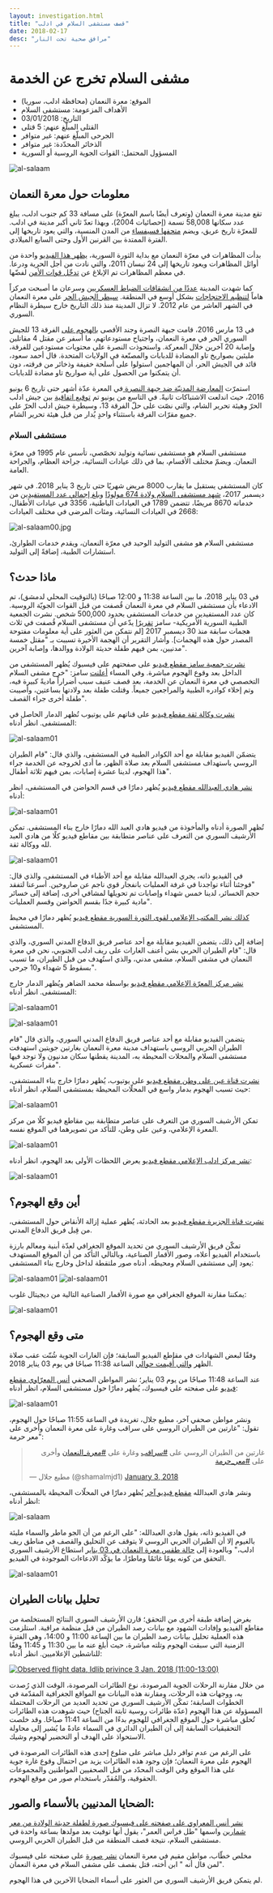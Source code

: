 ```yaml
---
layout: investigation.html
title: "قصف مستشفى السلام في ادلب"
date: 2018-02-17
desc: "مرافق صحية تحت النار"
---
```


# مشفى السلام تخرج عن الخدمة

- الموقع: معرة النعمان (محافظة ادلب، سوريا)
- الأهداف المزعومة: مستشفى السلام
- التاريخ: 03/01/2018
- القتلى المبلّغ عنهم: 5 قتلى
- الجرحى المبلّغ عنهم: غير متوافر
- الذخائر المحدّدة: غير متوافر
- المسؤول المحتمل: القوات الجوية الروسية أو السورية

![al-salaam](/assets/al-salaam09.jpg)

## معلومات حول معرة النعمان

تقع مدينة معرة النعمان (وتعرف أيضًا باسم المعرّة) على مسافة 33 كم جنوب ادلب، يبلغ عدد سكانها 58,008 نسمة (إحصائيات 2004)، وبهذا تعدّ ثاني أكبر مدينة في ادلب. للمعرّة تاريخ عريق، ويضم  [متحفها فسيفساء](http://www.esyria.sy/eidleb/index.php?p=stories&category=ruins&filename=200801071848011) من المدن المنسية، والتي يعود تاريخها إلى الفترة الممتدة بين القرنين الأول وحتى السابع الميلادي.

بدأت المظاهرات في معرّة النعمان مع بداية الثورة السورية،  [يظهر هذا الفيديو](https://www.youtube.com/watch?v=ptgRwJ0tGq8) واحدة من أوائل المظاهرات ويعود تاريخها إلى 24 نيسان 2011،  والتي نادت من أجل الحرية ودرعا. في معظم المظاهرات تم الإبلاغ عن  [تدخّل قوات الأمن](https://www.youtube.com/watch?v=Z_8a7FlJMAU) لفضّها.

كما شهدت المدينة [عددًا من انشقاقات الضباط العسكريين](https://www.youtube.com/watch?v=sp29oYjAGRQ) وسرعان ما أصبحت مركزاً هاماً [لتنظيم الاحتجاجات](https://www.youtube.com/watch?v=uxRnTy3-UCk) بشكل أوسع في المنطقة.  [سيطر الجيش الحر](https://www.youtube.com/watch?v=5aralZ54lXs) على معرة النعمان في الشهر العاشر من عام 2012. لا تزال المدينة منذ ذلك التاريخ خارج سيطرة النظام السوري.

في 13 مارس 2016، قامت جبهة النصرة وجند الأقصى [بالهجوم على](https://apnews.com/5eefe3dd4c2045c3b2277fcb8276bda9) الفرقة 13 للجيش السوري الحر في معرة النعمان، واجتياح مستودعاتهم، ما أسفر عن مقتل 4 مقاتلين وإصابة 20 آخرين خلال المعركة. واستحوذت النصرة على محتويات مستودعين للفرقة، مليئين بصواريخ تاو المضادة للدبابات والمصنّعة في الولايات المتحدة.  قال أحمد سعود، قائد في الجيش الحر، أن المهاجمين استولوا على أسلحة خفيفة وذخائر من فرقته، دون أن يتمكنوا من الحصول على أية صواريخ تاو مضادة للدبابات.

استمرّت [المعارضة المدنيّة ضد جبهة النصرة ](http://stepagency-sy.net/archives/94904) في المعرة عدّة أشهر حتى تاريخ 6 يونيو 2016، حيث اندلعت الاشتباكات ثانيةً. في التاسع من يونيو تم  [توقيع اتفاقية](https://twitter.com/jenanmoussa/status/873483701140811776) بين جيش ادلب الحرّ وهيئة تحرير الشام، والتي نصّت على حلّ الفرقة 13، وسيطرة جيش ادلب الحرّ على جميع مقرّات الفرقة باستثناء واحدٍ يُدار من قبل هيئة تحرير الشام.

### مستشفى السلام

مستشفى السلام هو مستشفى نسائية وتوليد تخصّصي، تأسس عام 1995 في معرّة النعمان. ويضمّ مختلف الأقسام، بما في ذلك عيادات النسائية،  جراحة العظام، والجراحة العامة.

كان المستشفى يستقبل ما يقارب 8000 مريض شهريًا حتى تاريخ 3 يناير 2018. في شهر ديسمبر 2017، [شهد مستشفى السلام ولادة 674 مولودًا](https://www.sams-usa.net/press_release/maternity-hospital-maarat-al-numan-city-destroyed-following-three-attacks-four-days/) و[بلغ إجمالي عدد المستفيدين](https://www.facebook.com/alsalam.Hospital2/photos/a.390735564429659.1073741860.182840021885882/870621066441104/?type=3) من خدماته 8670 مريضًا، تتضمن 1789 في العيادات الباطنية، 3356 في عيادات الأطفال، 2668 في العيادات النسائية،  ومئات المرضى في مختلف العيادات:

![al-salaam00.jpg](/assets/al-salaam00.jpg)

مستشفى السلام هو مشفى التوليد الوحيد في معرّة النعمان، ويقدم خدمات الطوارئ، استشارات الطبية، إضافةً إلى التوليد.

## ماذا حدث؟

في 03 يناير 2018، ما بين الساعة 11:38 و 12:00 صباحًا (بالتوقيت المحلي لدمشق)، تم الادعاء بأن مستشفى السلام في معرة النعمان قُصفت من قبل القوات الجويّة الروسية. كان عدد المستفيدين من خدمات المستشفى بحدود 500,000 شخص. نشرت الجمعية الطبية السورية الأمريكية- سامز [تقريرًا](https://www.sams-usa.net/press_release/maternity-hospital-maarat-al-numan-city-destroyed-following-three-attacks-four-days/) يدّعي أن مستشفى السلام قُصفت في ثلاث هجمات سابقة منذ 30 ديسمبر 2017 [لم نتمكن من العثور على أية معلومات مفتوحة المصدر حول هذه الهجمات]. وأشار التقرير أن الهجمة الأخيرة تسببت بـ "مقتل خمسة مدنيين، بمن فيهم طفلة حديثة الولادة ووالدها، وإصابة آخرين".

[نشرت جمعية سامز مقطع فيديو](https://www.facebook.com/sams.arabic/videos/1209630115836875/) على صفحتهم على فيسبوك يُظهر المستشفى من الداخل بعد وقوع الهجوم مباشرة.  وفي المساء [أعلنت](https://www.facebook.com/sams.arabic/videos/1209757322490821/) سامز: "خرج مشفى السلام التخصصي في معرة النعمان عن الخدمة، بعد قصف عنيف سبب أضراراً ماديةً كبيرة فيه، وتم إخلاء كوادره الطبية والمراجعين جميعاً. وقتلت طفلة بعد ولادتها بساعتين، وأصيبت طفلة أخرى جراء القصف".

[نشرت وكالة ثقة مقطع فيديو](https://www.youtube.com/watch?v=kKJi6vdRAmM) على قناتهم على يوتيوب تُظهر الدمار الحاصل في المستشفى. انظر أدناه:

![al-salaam01](/assets/al-salaam01.png)

يتضمّن الفيديو مقابلة مع أحد الكوادر الطبية في المستشفى، والذي قال: "قام الطيران الروسي باستهداف مستشفى السلام بعد صلاة الظهر، ما أدى لخروجه عن الخدمة جراء هذا الهجوم، لدينا عشرة إصابات، بمن فيهم ثلاثة أطفال".

[نشر هادي العبدالله مقطع فيديو](https://www.youtube.com/watch?v=Y6LrgHofQB4) يُظهر دمارًا في قسم الحواضن في المستشفى، انظر أدناه:

![al-salaam01](/assets/al-salaam02.png)

تُظهر الصورة أدناه والمأخوذة من فيديو هادي العبد الله دمارًا خارج بناء المستشفى. تمكن الأرشيف السوري من التعرف على عناصر متطابقة بين مقاطع فيديو كلًا من هادي العبد لله ووكالة ثقة.

![al-salaam01](/assets/al-salaam11.jpg)

في الفيديو ذاته، يجري العبدالله مقابلة مع أحد الأطباء في المستشفى، والذي قال: "فوجئنا أثناء تواجدنا في غرفة العمليات بانفجار قوي ناجم عن صاروخين. أسرعنا لتفقد حجم الخسائر، لدينا خمس شهداء وإصابات تم تحويلها لمشافي أخرى، إضافة إلى خسائر مادية كبيرة جدًا بقسم الحواضن وقسم العمليات".

[كذلك نشر المكتب الإعلامي لقوى الثورة السورية مقطع فيديو](https://www.youtube.com/watch?v=RH0g4bxbbAQ) يُظهر دمارًا في محيط المستشفى.

إضافة إلى ذلك، يتضمن الفيديو مقابلة مع أحد عناصر فريق الدفاع المدني السوري، والذي قال: "قام الطيران الحربي بشن أعنف الغارات على ريف ادلب الجنوبي، نحن في معرة النعمان في مشفى السلام، مشفى مدني،  والذي استُهدف من قبل الطيران، ما تسبب بسقوط 5 شهداء و10 جرحى".

[نشر مركز المعرّة الإعلامي مقطع فيديو](https://www.youtube.com/watch?v=sVU982I06rY) بواسطة محمد الضاهر ويُظهر الدمار خارج المستشفى. انظر أدناه:

![al-salaam01](/assets/al-salaam04.jpg)

![al-salaam01](/assets/al-salaam05.png)

يتضمن الفيديو مقابلة مع أحد عناصر فريق الدفاع المدني السوري، والذي قال "قام الطيران الحربي الروسي باستهداف مدينة معرة النعمان بغارتين جويتين استهدفت مستشفى السلام والمحلات المحيطة به، المدينة يقطنها سكان مدنيون ولا توجد فيها مقرات عسكرية".

[نشرت قناة عين على وطن مقطع فيديو](https://www.youtube.com/watch?v=9l9hy36AbZo) على يوتيوب، يُظهر دمارًا خارج بناء المستشفى، حيث تسبب الهجوم بدمار واسع في المحلّات المحيطة بمستشفى السلام، انظر أدناه:

![al-salaam01](/assets/outside01.jpg)

تمكن الأرشيف السوري من التعرف على عناصر متطابقة بين مقاطع فيديو كلًا من مركز المعرة الإعلامي، وعين على وطن، للتأكد من تصويرهما في الموقع نفسه.

![al-salaam01](/assets/al-salaam12.jpg)

[نشر مركز ادلب الإعلامي مقطع فيديو](https://www.youtube.com/watch?v=Ht_bbjEXEUg) يعرض اللحظات الأولى بعد الهجوم، انظر أدناه:

![al-salaam01](/assets/outside07.png)

## أين وقع الهجوم؟

[نشرت قناة الجزيرة مقطع فيديو](https://www.youtube.com/watch?v=J1NBfJU5r7M) بعد الحادثة، يُظهر عملية إزالة الأنقاض حول المستشفى، من قِبل فريق الدفاع المدني.

تمكّن فريق الأرشيف السوري من تحديد الموقع الجغرافي لعدّة أبنية ومعالم بارزة  باستخدام الفيديو أعلاه، وصور الأقمار الصناعية، وبالتالي التأكد من أن الموقع المستهدف يعود إلى مستشفى السلام ومحيطه. أدناه صور ملتقطة لداخل وخارج بناء المستشفى:

![al-salaam01](/assets/B.png)
![al-salaam01](/assets/A.png)

يمكننا مقارنة الموقع الجغرافي مع صورة الأقمار الصناعية التالية من ديجيتال غلوب:

![al-salaam01](/assets/BB2.png)

## متى وقع الهجوم؟

وفقًا لبعض الشهادات في مقاطع الفيديو السابقة؛ فإن الغارات الجوية شُنّت عقب صلاة الظهر [والتي أُقيمت حوالي](https://timesprayer.today/6045-month01-year2018-%D8%AC%D8%AF%D9%88%D9%84-%D9%85%D9%88%D8%A7%D9%82%D9%8A%D8%AA-%D8%A7%D9%84%D8%B5%D9%84%D8%A7%D8%A9-%D8%B4%D9%87%D8%B1-%D9%8A%D9%86%D8%A7%D9%8A%D8%B1-%D9%85%D8%B9%D8%B1%D8%A9-%D8%A7%D9%84%D9%86%D8%B9%D9%85%D8%A7%D9%86.html) الساعة 11:38 صباحًا في يوم 03 يناير 2018.

عند الساعة 11:48 صباحًا من يوم 03 يناير؛ نشر المواطن الصحفي [أنس المعرّاوي مقطع فيديو](https://www.facebook.com/100010399271536/videos/543910859298885/) على صفحته على فيسبوك، يُظهر دمارًا حول مستشفى السلام، انظر أدناه:

![al-salaam01](/assets/anas-alsalam.jpg)

ونشر مواطن صحفي آخر، مطيع جلال، تغريدة في الساعة 11:55 صباحًا حول الهجوم، تقول: "غارتين من الطيران الروسي على سراقب وغارة على معرة النعمان وأخرى على معر حرمة":


<blockquote class="twitter-tweet" data-lang="en"><p lang="ar" dir="rtl">غارتين من الطيران الروسي على <a href="https://twitter.com/hashtag/%D8%B3%D8%B1%D8%A7%D9%82%D8%A8?src=hash&amp;ref_src=twsrc%5Etfw">#سراقب</a> وغارة على <a href="https://twitter.com/hashtag/%D9%85%D8%B9%D8%B1%D8%A9_%D8%A7%D9%84%D9%86%D8%B9%D9%85%D8%A7%D9%86?src=hash&amp;ref_src=twsrc%5Etfw">#معرة_النعمان</a> وأخرى على <a href="https://twitter.com/hashtag/%D9%85%D8%B9%D8%B1_%D8%AD%D8%B1%D9%85%D8%A9?src=hash&amp;ref_src=twsrc%5Etfw">#معر_حرمة</a></p>&mdash; مطيع جلال (@shamalmjd1) <a href="https://twitter.com/shamalmjd1/status/948492991605411840?ref_src=twsrc%5Etfw">January 3, 2018</a></blockquote>

ونشر هادي العبدالله  [مقطع فيديو آخر](https://www.youtube.com/watch?v=5LIEMU7tMIQ) يُظهر دمارًا في المحلّات المحيطة بالمستشفى، انظر أدناه:

![al-salaam](/assets/al-salaam10.jpg)

في الفيديو ذاته، يقول هادي العبدالله: "على الرغم من أن الجو ماطر والسماء مليئة بالغيوم إلا أن الطيران الحربي الروسي لا يتوقف عن التحليق والقصف في مناطق ريف ادلب،" وبالعودة إلى  [حالة طقس معرة النعمان في 03 يناير](https://weather.com/en-GB/weather/monthly/l/SYXX0099:1:SY) استطاع الأرشيف السوري التحقق من كونه يومًا غائمًا وماطرًا، ما يؤكّد الادعاءات الموجودة في الفيديو.

![al-salaam01](/assets/al-salaam13.jpg)

## تحليل بيانات الطيران

بغرض إضافة طبقة أخرى من التحقق؛ قارن الأرشيف السوري النتائج المستخلصة من مقاطع الفيديو وإفادات الشهود مع بيانات رصد الطيران من قبل منظمة مراقبة. استلزمت هذه العملية تحليل بيانات رصد الطيران ما بين الساعة 11:00 و 14:00، وهي الفترة الزمنية التي سبقت الهجوم وتلته مباشرة، حيث أُبلغ عنه ما بين 11:30 و 11:45 وفقًا للناشطين الإعلاميين. انظر أدناه:

[//]: <> (Start Tableau embed code)

<div class='tableauPlaceholder' id='viz1518695427292' style='position: relative'><noscript><a href='#'><img alt='Observed flight data, Idlib privince 3 Jan. 2018 (11:00-13:00) ' src='https:&#47;&#47;public.tableau.com&#47;static&#47;images&#47;03&#47;03012018_marrat_al_numan&#47;Sheet1&#47;1_rss.png' style='border: none' /></a></noscript><object class='tableauViz'  style='display:none;'><param name='host_url' value='https%3A%2F%2Fpublic.tableau.com%2F' /> <param name='embed_code_version' value='3' /> <param name='site_root' value='' /><param name='name' value='03012018_marrat_al_numan&#47;Sheet1' /><param name='tabs' value='no' /><param name='toolbar' value='yes' /><param name='static_image' value='https:&#47;&#47;public.tableau.com&#47;static&#47;images&#47;03&#47;03012018_marrat_al_numan&#47;Sheet1&#47;1.png' /> <param name='animate_transition' value='yes' /><param name='display_static_image' value='yes' /><param name='display_spinner' value='yes' /><param name='display_overlay' value='yes' /><param name='display_count' value='yes' /><param name='filter' value='publish=yes' /></object></div>                <script type='text/javascript'>                    var divElement = document.getElementById('viz1518695427292');                    var vizElement = divElement.getElementsByTagName('object')[0];                    vizElement.style.width='100%';vizElement.style.height=(divElement.offsetWidth*0.75)+'px';                    var scriptElement = document.createElement('script');                    scriptElement.src = 'https://public.tableau.com/javascripts/api/viz_v1.js';                    vizElement.parentNode.insertBefore(scriptElement, vizElement);                </script>

[//]: <> (End Tableau embed code)

من خلال مقارنة الرحلات الجوية المرصودة، نوع الطائرات المرصودة، الوقت الذي رُصدت به، ووجهات هذه الرحلات، ومقارنة هذه البيانات مع المواقع الجغرافية المقدّمة في الخطوات السابقة؛ تمكّن الأرشيف السوري من تحديد العديد من الرحلات المحتملة المسؤولة عن هذا الهجوم (عدّة طائرات روسية ثابتة الجناح) حيث شوهدت هذه الطائرات تُحلق مباشرة حول الموقع الجغرافي للهجوم بدءًا من الساعة 11:41 صباحًا. وقد خلصت التحقيقيات السابقة إلى أن الطيران الدائري في السماء عادةً ما يُشير إلى محاولة الاستحواذ على الهدف أو التحضير لهجوم وشيك.

على الرغم من عدم توافر دليل مباشر على ضلوع إحدى هذه الطائرات المرصودة في الهجوم على معرة النعمان؛ فإن وجود هذه الطائرات يزيد من احتمال وقوع غارة جوية على هذا الموقع وفي الوقت المحدّد من قبل الصحفيين المواطنين والمجموعات الحقوقية، والمُقدّر باستخدام صور من موقع الهجوم.

## الضحايا المدنيين بالأسماء والصور:

[نشر أنس المعراوي على صفحته على فيسبوك صورة لطفلة حديثة الولادة من معر شمارين](https://www.facebook.com/photo.php?fbid=544037762619528&set=a.115427455480563.1073741828.100010399271536&type=3&theater) واسمها "طل فراس العمر"،  يقول أنها توفيت بعد مولدها بساعة واحدة في مستشفى السلام، نتيجة قصف المنطقة من قبل الطيران الحربي الروسي.

مخلص خطّاب، مواطن مقيم في معرة النعمان  [نشر صورة](https://www.facebook.com/photo.php?fbid=2018781351743914&set=a.2016163322005717.1073741829.100008362053367&type=3&theater) على صفحته على فيسبوك لمن قال أنه " ابن أخته، قتل بقصف على مشفى السلام في معرة النعمان".

لم يتمكن فريق الأرشيف السوري من العثور على أسماء الضحايا الآخرين في هذا الهجوم.

